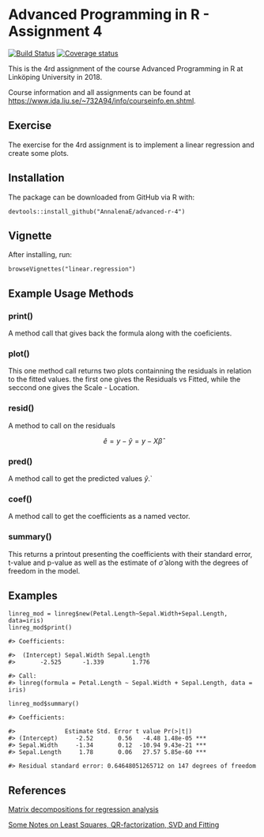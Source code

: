 # Advanced Programming in R - Assignment 4
[![Build Status](https://travis-ci.org/AnnalenaE/advanced-r-4.svg?branch=master)](https://travis-ci.org/AnnalenaE/advanced-r-4)
[![Coverage status](https://codecov.io/gh/AnnalenaE/advanced-r-4/branch/master/graph/badge.svg)](https://codecov.io/github/AnnalenaE/advanced-r-4?branch=master)

This is the 4rd assignment of the course Advanced Programming in R at Linköping University in 2018.

Course information and all assignments can be found at https://www.ida.liu.se/~732A94/info/courseinfo.en.shtml.

## Exercise
The exercise for the 4rd assignment is to implement a linear regression and create some plots.

## Installation

The package can be downloaded from GitHub via R with:

```{r installation, eval = FALSE}
devtools::install_github("AnnalenaE/advanced-r-4")
```
## Vignette

After installing, run:

```{r installation, eval = FALSE}
browseVignettes("linear.regression")
```
## Example Usage Methods


### print() 

A method call  that gives back the formula along with the coeficients.

### plot() 

This one method call returns two plots containning the residuals in relation to the fitted values. the first one gives the Residuals vs Fitted, while the seccond one gives the Scale - Location.

### resid()
A method to call on the residuals

$$\hat{e} = y - \hat{y} = y - X\hat{\beta}$$

### pred() 
A method call to get the predicted values $\hat{y}$.`

### coef() 

A method call to get the coefficients as a named vector.

### summary()
This returns a printout presenting the coefficients with their standard error, t-value and p-value as well as the estimate of $\hat{\sigma}$ along with the degrees of freedom in the model.

## Examples

```{r installation, eval = FALSE}
linreg_mod = linreg$new(Petal.Length~Sepal.Width+Sepal.Length, data=iris)
linreg_mod$print()

#> Coefficients:

#>  (Intercept) Sepal.Width Sepal.Length
#>       -2.525      -1.339        1.776

#> Call:
#> linreg(formula = Petal.Length ~ Sepal.Width + Sepal.Length, data = iris)

linreg_mod$summary()

#> Coefficients:

#>              Estimate Std. Error t value Pr(>|t|)    
#> (Intercept)     -2.52       0.56   -4.48 1.48e-05 ***
#> Sepal.Width     -1.34       0.12  -10.94 9.43e-21 ***
#> Sepal.Length     1.78       0.06   27.57 5.85e-60 ***

#> Residual standard error: 0.64648051265712 on 147 degrees of freedom
```

## References 

[Matrix decompositions for regression analysis](https://www.stat.wisc.edu/courses/st849-bates/lectures/Orthogonal.pdf)

 [Some	Notes	on	Least	Squares, QR-factorization, SVD and	Fitting](http://staff.www.ltu.se/~jove/courses/c0002m/least_squares.pdf)